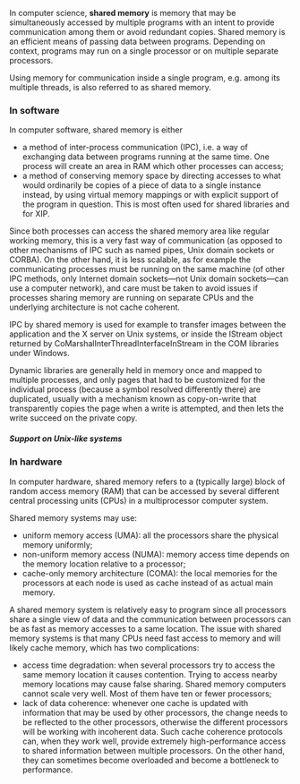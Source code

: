 In computer science, __shared memory__ is memory that may be simultaneously accessed by multiple programs with an intent to provide communication among them or avoid redundant copies. Shared memory is an efficient means of passing data between programs. Depending on context, programs may run on a single processor or on multiple separate processors.

Using memory for communication inside a single program, e.g. among its multiple threads, is also referred to as shared memory.

### In software

In computer software, shared memory is either

* a method of inter-process communication (IPC), i.e. a way of exchanging data between programs running at the same time. One process will create an area in RAM which other processes can access;  
* a method of conserving memory space by directing accesses to what would ordinarily be copies of a piece of data to a single instance instead, by using virtual memory mappings or with explicit support of the program in question. This is most often used for shared libraries and for XIP.  

Since both processes can access the shared memory area like regular working memory, this is a very fast way of communication (as opposed to other mechanisms of IPC such as named pipes, Unix domain sockets or CORBA). On the other hand, it is less scalable, as for example the communicating processes must be running on the same machine (of other IPC methods, only Internet domain sockets—not Unix domain sockets—can use a computer network), and care must be taken to avoid issues if processes sharing memory are running on separate CPUs and the underlying architecture is not cache coherent.

IPC by shared memory is used for example to transfer images between the application and the X server on Unix systems, or inside the IStream object returned by CoMarshalInterThreadInterfaceInStream in the COM libraries under Windows.

Dynamic libraries are generally held in memory once and mapped to multiple processes, and only pages that had to be customized for the individual process (because a symbol resolved differently there) are duplicated, usually with a mechanism known as copy-on-write that transparently copies the page when a write is attempted, and then lets the write succeed on the private copy.

##### Support on Unix-like systems

### In hardware

In computer hardware, shared memory refers to a (typically large) block of random access memory (RAM) that can be accessed by several different central processing units (CPUs) in a multiprocessor computer system.

Shared memory systems may use:

* uniform memory access (UMA): all the processors share the physical memory uniformly;  
* non-uniform memory access (NUMA): memory access time depends on the memory location relative to a processor;  
* cache-only memory architecture (COMA): the local memories for the processors at each node is used as cache instead of as actual main memory.  

A shared memory system is relatively easy to program since all processors share a single view of data and the communication between processors can be as fast as memory accesses to a same location. The issue with shared memory systems is that many CPUs need fast access to memory and will likely cache memory, which has two complications:

* access time degradation: when several processors try to access the same memory location it causes contention. Trying to access nearby memory locations may cause false sharing. Shared memory computers cannot scale very well. Most of them have ten or fewer processors;  
* lack of data coherence: whenever one cache is updated with information that may be used by other processors, the change needs to be reflected to the other processors, otherwise the different processors will be working with incoherent data. Such cache coherence protocols can, when they work well, provide extremely high-performance access to shared information between multiple processors. On the other hand, they can sometimes become overloaded and become a bottleneck to performance.


